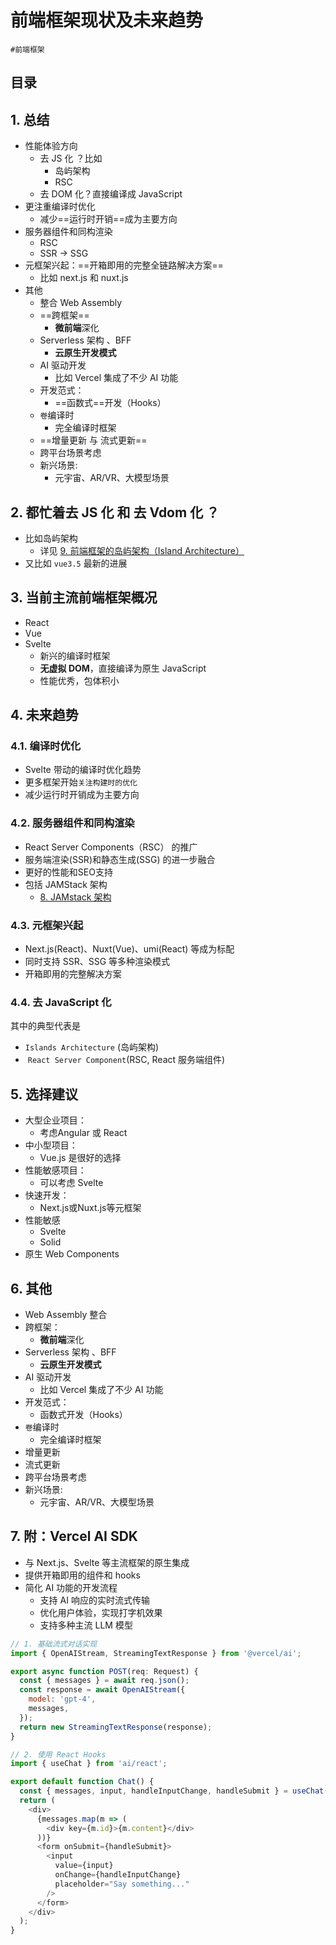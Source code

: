 
# 前端框架现状及未来趋势

`#前端框架` 


## 目录
<!-- toc -->
 ## 1. 总结 

- 性能体验方向
	- 去 JS 化 ？比如
		- 岛屿架构
		- RSC 
	- 去 DOM 化？直接编译成 JavaScript
- 更注重编译时优化
	- 减少==运行时开销==成为主要方向 
- 服务器组件和同构渲染
	- RSC 
	- SSR → SSG
- 元框架兴起：==开箱即用的完整全链路解决方案==
	- 比如 next.js 和 nuxt.js
- 其他
	- 整合 Web Assembly 
	- ==跨框架==
		- **微前端**深化
	- Serverless 架构 、BFF
		- **云原生开发模式**
	- AI 驱动开发
		- 比如 Vercel 集成了不少 AI 功能
	- 开发范式：
		- ==函数式==开发（Hooks）
	- `卷`编译时
		- 完全编译时框架
	- ==增量更新 与 流式更新==
	- 跨平台场景考虑
	- 新兴场景: 
		- 元宇宙、AR/VR、大模型场景

## 2. 都忙着**去 JS 化** 和 **去 Vdom 化** ？

- 比如岛屿架构 
	- 详见 [9. 前端框架的岛屿架构（Island Architecture）](/post/uhf5nUDr.html)
- 又比如 `vue3.5` 最新的进展

## 3. 当前主流前端框架概况

- React
- Vue
- Svelte
	- 新兴的编译时框架
	- **无虚拟 DOM**，直接编译为原生 JavaScript
	- 性能优秀，包体积小

## 4. 未来趋势

### 4.1. 编译时优化

- Svelte 带动的编译时优化趋势
- 更多框架开始`关注构建时的优化`
- 减少运行时开销成为主要方向 

### 4.2. 服务器组件和同构渲染

- React Server Components（RSC） 的推广
- 服务端渲染(SSR)和静态生成(SSG) 的进一步融合
- 更好的性能和SEO支持 
- 包括 JAMStack 架构
	- [8. JAMstack 架构](/post/beBNemRn.html)

### 4.3. 元框架兴起

- Next.js(React)、Nuxt(Vue)、umi(React) 等成为标配
- 同时支持 SSR、SSG 等多种渲染模式
- 开箱即用的完整解决方案

### 4.4. 去 JavaScript 化

其中的典型代表是

- `Islands Architecture` (岛屿架构)
-  `React Server Component`(RSC, React 服务端组件)

## 5. 选择建议

- 大型企业项目：
	- 考虑Angular 或 React
- 中小型项目：
	- Vue.js 是很好的选择
- 性能敏感项目：
	- 可以考虑 Svelte
- 快速开发：
	- Next.js或Nuxt.js等元框架
- 性能敏感
	- Svelte
	- Solid
- 原生 Web Components

## 6. 其他

- Web Assembly 整合
- 跨框架：
	- **微前端**深化
- Serverless 架构 、BFF
	- **云原生开发模式**
- AI 驱动开发
	- 比如 Vercel 集成了不少 AI 功能
- 开发范式：
	- 函数式开发（Hooks）
- `卷`编译时
	- 完全编译时框架
- 增量更新
- 流式更新
- 跨平台场景考虑
- 新兴场景: 
	- 元宇宙、AR/VR、大模型场景

## 7. 附：Vercel AI SDK

- 与 Next.js、Svelte 等主流框架的原生集成
- 提供开箱即用的组件和 hooks
- 简化 AI 功能的开发流程
	- 支持 AI 响应的实时流式传输
	- 优化用户体验，实现打字机效果
	- 支持多种主流 LLM 模型

```javascript
// 1. 基础流式对话实现
import { OpenAIStream, StreamingTextResponse } from '@vercel/ai';

export async function POST(req: Request) {
  const { messages } = await req.json();
  const response = await OpenAIStream({
    model: 'gpt-4',
    messages,
  });
  return new StreamingTextResponse(response);
}

// 2. 使用 React Hooks
import { useChat } from 'ai/react';

export default function Chat() {
  const { messages, input, handleInputChange, handleSubmit } = useChat();
  return (
    <div>
      {messages.map(m => (
        <div key={m.id}>{m.content}</div>
      ))}
      <form onSubmit={handleSubmit}>
        <input
          value={input}
          onChange={handleInputChange}
          placeholder="Say something..."
        />
      </form>
    </div>
  );
}

```